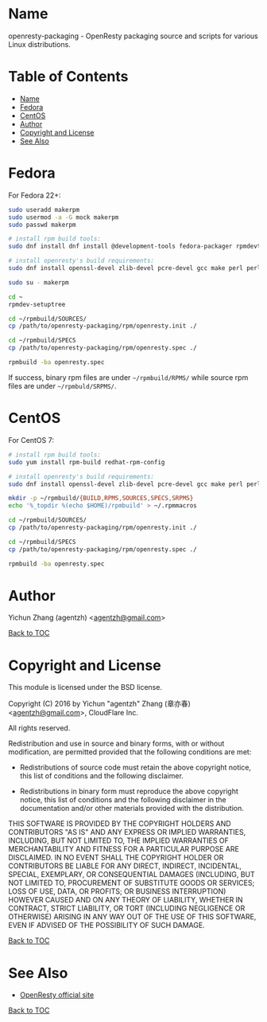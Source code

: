 Name
====

openresty-packaging - OpenResty packaging source and scripts for various Linux distributions.

Table of Contents
=================

* [Name](#name)
* [Fedora](#fedora)
* [CentOS](#centos)
* [Author](#author)
* [Copyright and License](#copyright-and-license)
* [See Also](#see-also)

Fedora
======

For Fedora 22+:

```bash
sudo useradd makerpm
sudo usermod -a -G mock makerpm
sudo passwd makerpm

# install rpm build tools:
sudo dnf install dnf install @development-tools fedora-packager rpmdevtools

# install openresty's build requirements:
sudo dnf install openssl-devel zlib-devel pcre-devel gcc make perl perl-Data-Dumper

sudo su - makerpm

cd ~
rpmdev-setuptree

cd ~/rpmbuild/SOURCES/
cp /path/to/openresty-packaging/rpm/openresty.init ./

cd ~/rpmbuild/SPECS
cp /path/to/openresty-packaging/rpm/openresty.spec ./

rpmbuild -ba openresty.spec

```

If success, binary rpm files are under `~/rpmbuild/RPMS/` while source rpm files are under
`~/rpmbuld/SRPMS/`.

CentOS
======

For CentOS 7:

```bash
# install rpm build tools:
sudo yum install rpm-build redhat-rpm-config

# install openresty's build requirements:
sudo dnf install openssl-devel zlib-devel pcre-devel gcc make perl perl-Data-Dumper

mkdir -p ~/rpmbuild/{BUILD,RPMS,SOURCES,SPECS,SRPMS}
echo '%_topdir %(echo $HOME)/rpmbuild' > ~/.rpmmacros

cd ~/rpmbuild/SOURCES/
cp /path/to/openresty-packaging/rpm/openresty.init ./

cd ~/rpmbuild/SPECS
cp /path/to/openresty-packaging/rpm/openresty.spec ./

rpmbuild -ba openresty.spec
```

Author
======

Yichun Zhang (agentzh) &lt;agentzh@gmail.com&gt;

[Back to TOC](#table-of-contents)

Copyright and License
=====================

This module is licensed under the BSD license.

Copyright (C) 2016 by Yichun "agentzh" Zhang (章亦春) &lt;agentzh@gmail.com&gt;, CloudFlare Inc.

All rights reserved.

Redistribution and use in source and binary forms, with or without modification, are permitted provided that the following conditions are met:

* Redistributions of source code must retain the above copyright notice, this list of conditions and the following disclaimer.

* Redistributions in binary form must reproduce the above copyright notice, this list of conditions and the following disclaimer in the documentation and/or other materials provided with the distribution.

THIS SOFTWARE IS PROVIDED BY THE COPYRIGHT HOLDERS AND CONTRIBUTORS "AS IS" AND ANY EXPRESS OR IMPLIED WARRANTIES, INCLUDING, BUT NOT LIMITED TO, THE IMPLIED WARRANTIES OF MERCHANTABILITY AND FITNESS FOR A PARTICULAR PURPOSE ARE DISCLAIMED. IN NO EVENT SHALL THE COPYRIGHT HOLDER OR CONTRIBUTORS BE LIABLE FOR ANY DIRECT, INDIRECT, INCIDENTAL, SPECIAL, EXEMPLARY, OR CONSEQUENTIAL DAMAGES (INCLUDING, BUT NOT LIMITED TO, PROCUREMENT OF SUBSTITUTE GOODS OR SERVICES; LOSS OF USE, DATA, OR PROFITS; OR BUSINESS INTERRUPTION) HOWEVER CAUSED AND ON ANY THEORY OF LIABILITY, WHETHER IN CONTRACT, STRICT LIABILITY, OR TORT (INCLUDING NEGLIGENCE OR OTHERWISE) ARISING IN ANY WAY OUT OF THE USE OF THIS SOFTWARE, EVEN IF ADVISED OF THE POSSIBILITY OF SUCH DAMAGE.

[Back to TOC](#table-of-contents)

See Also
========

* [OpenResty official site](https://openresty.org/)

[Back to TOC](#table-of-contents)


